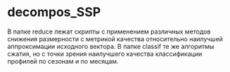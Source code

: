 # decompos_SSP
В папке reduce лежат скрипты с применением различных методов снижения размерности с метрикой качества относительно наилучшей аппроксимации исходного вектора.
В папке classif те же алгоритмы сжатия, но с точки зрения наилучшего качества классификации профилей по сезонам и по месяцам.